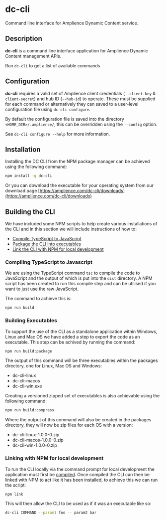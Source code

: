 # dc-cli

Command line interface for Amplience Dynamic Content service.

## Description
**dc-cli** is a command line interface application for Amplience Dynamic Content management APIs.

Run `dc-cli` to get a list of available commands

## Configuration
**dc-cli** requires a valid set of Amplience client credentials (`--client-key` & `--client-secret`) and hub ID (`--hub-id`) to operate. These must be supplied for each command or alternatively they can saved to a user-level configuration file using `dc-cli configure`.

By default the configuration file is saved into the directory `<HOME_DIR>/.amplience/`, this can be overridden using the `--config` option.

See `dc-cli configure --help` for more information.

## Installation
Installing the DC CLI from the NPM package manager can be achieved using the following command:
```bash
npm install -g dc-cli
```

Or you can download the executable for your operating system from our download page [https://amplience.com/dc-cli/downloads](https://amplience.com/dc-cli/downloads)

## Building the CLI
We have included some NPM scripts to help create various installations of the CLI and in this section we will include instructions of how to:
* [Compile TypeScript to JavaScript](#compiling-typescript)
* [Package the CLI into executables](#building-executables)
* [Link the CLI with NPM for local development](#npm-link)

<a name="compiling-typescript"></a>
### Compiling TypeScript to Javascript
We are using the TypeScript command `tsc` to compile the code to JavaScript and the output of which is put into the `dist` directory.
A NPM script has been created to run this compile step and can be utilised if you want to just use the raw JavaScript.

The command to achieve this is:
```bash
npm run build
```
<a name="building-executables"></a>
### Building Executables
To support the use of the CLI as a standalone application within Windows, Linux and Mac OS we have added a step to export the code as an executable.
This step can be achived by running the command:
```bash
npm run build:package
```
The output of this command will be three executables within the packages directory, one for Linux, Mac OS and Windows:
* dc-cli-linux 
* dc-cli-macos 
* dc-cli-win.exe

Creating a versioned zipped set of executables is also achievable using the following command:
```bash
npm run build:compress
``` 
Where the output of this command will also be created in the packages directory, they will now be zip files for each OS with a version:
* dc-cli-linux-1.0.0-0.zip
* dc-cli-macos-1.0.0-0.zip
* dc-cli-win-1.0.0-0.zip

<a name="npm-link"></a>
### Linking with NPM for local development
To run the CLI locally via the command prompt for local development the application must first be [compiled](#compiling-typescript).
Once compiled the CLI can then be linked with NPM to act like it has been installed, to achieve this we can run the script:
```bash
npm link
```
This will then allow the CLI to be used as if it was an executable like so:
```bash
dc-cli COMMAND --param1 foo -- param2 bar
```
